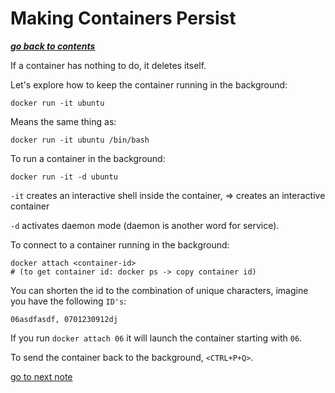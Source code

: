 # Making Containers Persist

[***go back to contents***](01-contents.md)

If a container has nothing to do, it deletes itself.

Let's explore how to keep the container running in the background:

	docker run -it ubuntu

Means the same thing as:

	docker run -it ubuntu /bin/bash

To run a container in the background:

	docker run -it -d ubuntu

`-it` creates an interactive shell inside the container, => creates an
interactive container

`-d` activates daemon mode (daemon is another word for service).

To connect to a container running in the background:

	docker attach <container-id>
    # (to get container id: docker ps -> copy container id)

You can shorten the id to the combination of unique characters, imagine you
have the following `ID's`:

	06asdfasdf, 0701230912dj

If you run `docker attach 06` it will launch the container starting with `06`.

To send the container back to the background, `<CTRL+P+Q>`.

[go to next note](06-accessing-containerized-apps.md)
